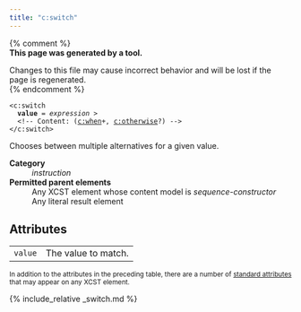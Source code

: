 ```yaml
---
title: "c:switch"
---
```


{% comment %}  
**This page was generated by a tool.**  

Changes to this file may cause incorrect behavior and will be lost if the page is
regenerated.  
{% endcomment %}

<div class="ref-element-syntax language-xml highlighter-rouge"><pre class="highlight"><code><span class="nt">&lt;c:switch</span>
  <b>value</b> = <i title="Expression.">expression</i> &gt;
  &lt;!-- Content: (<span><a href="when.html">c:when</a>+</span>, <span><a href="otherwise.html">c:otherwise</a>?</span>) --&gt;
<span class="nt">&lt;/c:switch&gt;</span></code></pre></div>
<p>Chooses between multiple alternatives for a given value.</p>
<dl>
   <dt><b>Category</b></dt>
   <dd><i>instruction</i></dd>
   <dt><b>Permitted parent elements</b></dt>
   <dd>Any XCST element whose content model is <i>sequence-constructor</i></dd>
   <dd>Any literal result element</dd>
</dl>
<h2 id="attributes">Attributes</h2>
<div class="table-responsive">
   <table class="ref-attribs">
      <tr>
         <td><code>value</code></td>
         <td>The value to match.</td>
      </tr>
   </table>
</div>
<p><small>
      In addition to the attributes in the preceding table, there are a number of <a href="../docs/standard-attributes.html">standard attributes</a> that may appear on any XCST element.
      </small></p>

{% include_relative _switch.md %}
